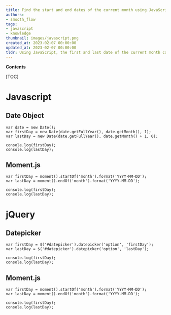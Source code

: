 ```yaml
---
title: Find the start and end dates of the current month using JavaScript or jquery
authors:
- smooth_flow
tags:
- javascript
- knowledge
thumbnail: images/javascript.png
created_at: 2023-02-07 00:00:00
updated_at: 2023-02-07 00:00:00
tldr: Using JavaScript, the first and last date of the current month can be obtained using the Date object`s getDate(), getMonth(), and getFullYear() methods.
---
```


**Contents**

[TOC]

# Javascript

## Date Object
```
var date = new Date();
var firstDay = new Date(date.getFullYear(), date.getMonth(), 1);
var lastDay = new Date(date.getFullYear(), date.getMonth() + 1, 0);

console.log(firstDay);
console.log(lastDay);
```

## Moment.js
```
var firstDay = moment().startOf('month').format('YYYY-MM-DD');
var lastDay = moment().endOf('month').format('YYYY-MM-DD');

console.log(firstDay);
console.log(lastDay);
```

# jQuery

## Datepicker
```
var firstDay = $('#datepicker').datepicker('option', 'firstDay');
var lastDay = $('#datepicker').datepicker('option', 'lastDay');

console.log(firstDay);
console.log(lastDay);
```

## Moment.js
```
var firstDay = moment().startOf('month').format('YYYY-MM-DD');
var lastDay = moment().endOf('month').format('YYYY-MM-DD');

console.log(firstDay);
console.log(lastDay);
```

